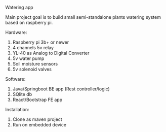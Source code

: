 Watering app

Main project goal is to build small semi-standalone plants watering system based on raspberry pi.

Hardware:
1) Raspberry pi 3b+ or newer
2) 4 channels 5v relay
3) YL-40 as Analog to Digital Converter
4) 5v water pump
5) Soil moisture sensors
6) 5v solenoid valves

Software:
1) Java/Springboot BE app (Rest controller/logic)
2) SQlite db
3) React/Bootstrap FE app

Installation:
1) Clone as maven project
2) Run on embedded device

